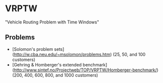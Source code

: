 VRPTW
=====

"Vehicle Routing Problem with Time Windows"

## Problems 

 * [Solomon's problem sets] (http://w.cba.neu.edu/~msolomon/problems.htm) (25, 50, and 100 customers)
 * [Gehring & Homberger's extended benchmark] (http://www.sintef.no/Projectweb/TOP/VRPTW/Homberger-benchmark/) (200, 400, 600, 800, and 1000 customers)
